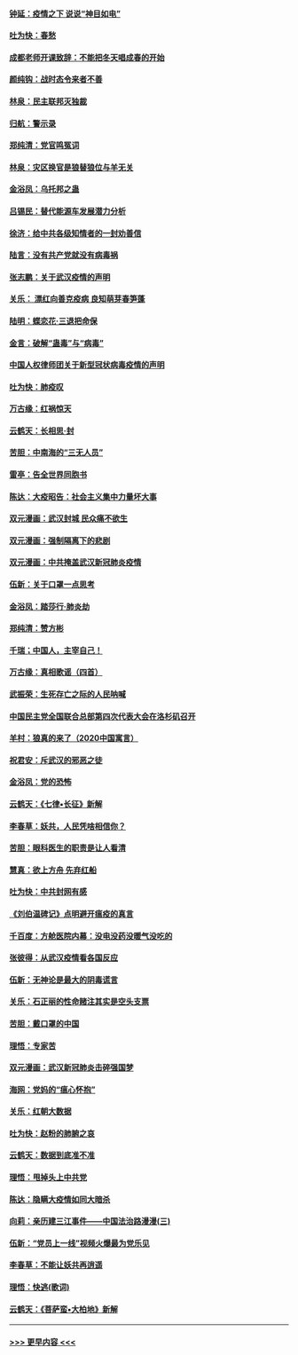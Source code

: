 #### [钟延：疫情之下 说说“神目如电”](../pages/nsc993/n11873121.md?t=02170144) 
#### [吐为快：春愁](../pages/nsc993/n11872801.md?t=02170144) 
#### [成都老师开课致辞：不能把冬天唱成春的开始](../pages/nsc993/n11872653.md?t=02170144) 
#### [颜纯钩：战时态令来者不善](../pages/nsc993/n11872011.md?t=02170144) 
#### [林泉：民主联邦灭独裁](../pages/nsc993/n11870998.md?t=02170144) 
#### [归航：警示录](../pages/nsc993/n11870963.md?t=02170144) 
#### [郑纯清：党官鸣冤词](../pages/nsc993/n11870938.md?t=02170144) 
#### [林泉：灾区换官是狼替狼位与羊无关](../pages/nsc993/n11870896.md?t=02170144) 
#### [金浴凤：乌托邦之蛊](../pages/nsc993/n11870879.md?t=02170144) 
#### [吕锡民：替代能源车发展潜力分析](../pages/nsc993/n11870656.md?t=02170144) 
#### [徐济：给中共各级知情者的一封劝善信](../pages/nsc993/n11868561.md?t=02170144) 
#### [陆言：没有共产党就没有病毒祸](../pages/nsc993/n11868232.md?t=02170144) 
#### [张志鹏：关于武汉疫情的声明](../pages/nsc993/n11867182.md?t=02170144) 
#### [关乐： 漂红向善克疫病 良知萌芽春笋蓬](../pages/nsc993/n11865710.md?t=02170144) 
#### [陆明：蝶恋花‧三退把命保](../pages/nsc993/n11865673.md?t=02170144) 
#### [金言：破解“蛊毒”与“病毒”](../pages/nsc993/n11864103.md?t=02170144) 
#### [中国人权律师团关于新型冠状病毒疫情的声明](../pages/nsc993/n11864249.md?t=02170144) 
#### [吐为快：肺疫叹](../pages/nsc993/n11864027.md?t=02170144) 
#### [万古缘：红祸惊天](../pages/nsc993/n11864079.md?t=02170144) 
#### [云鹤天：长相思‧封](../pages/nsc993/n11864006.md?t=02170144) 
#### [苦胆：中南海的“三无人员”](../pages/nsc993/n11862997.md?t=02170144) 
#### [雷亭：告全世界同胞书](../pages/nsc993/n11862572.md?t=02170144) 
#### [陈达：大疫昭告：社会主义集中力量坏大事](../pages/nsc993/n11859419.md?t=02170144) 
#### [双元漫画：武汉封城 民众痛不欲生](../pages/nsc993/n11859287.md?t=02170144) 
#### [双元漫画：强制隔离下的悲剧](../pages/nsc993/n11859244.md?t=02170144) 
#### [双元漫画：中共掩盖武汉新冠肺炎疫情](../pages/nsc993/n11858249.md?t=02170144) 
#### [伍新：关于口罩一点思考](../pages/nsc993/n11859195.md?t=02170144) 
#### [金浴凤：踏莎行‧肺炎劫](../pages/nsc993/n11858227.md?t=02170144) 
#### [郑纯清：赞方彬](../pages/nsc993/n11856803.md?t=02170144) 
#### [千瑞；中国人，主宰自己！](../pages/nsc993/n11856793.md?t=02170144) 
#### [万古缘：真相歌谣（四首）](../pages/nsc993/n11856263.md?t=02170144) 
#### [武振荣：生死存亡之际的人民呐喊](../pages/nsc993/n11856256.md?t=02170144) 
#### [中国民主党全国联合总部第四次代表大会在洛杉矶召开](../pages/nsc993/n11856344.md?t=02170144) 
#### [羊村：狼真的来了（2020中国寓言）](../pages/nsc993/n11856229.md?t=02170144) 
#### [祝君安：斥武汉的邪恶之徒](../pages/nsc993/n11855861.md?t=02170144) 
#### [金浴凤：党的恐怖](../pages/nsc993/n11855849.md?t=02170144) 
#### [云鹤天：《七律▪长征》新解](../pages/nsc993/n11855479.md?t=02170144) 
#### [李春草：妖共，人民凭啥相信你？](../pages/nsc993/n11855196.md?t=02170144) 
#### [苦胆：眼科医生的职责是让人看清](../pages/nsc993/n11853840.md?t=02170144) 
#### [慧真：欲上方舟 先弃红船](../pages/nsc993/n11853483.md?t=02170144) 
#### [吐为快：中共封网有感](../pages/nsc993/n11852575.md?t=02170144) 
#### [《刘伯温碑记》点明避开瘟疫的真言](../pages/nsc993/n11852128.md?t=02170144) 
#### [千百度：方舱医院内幕：没电没药没暖气没吃的](../pages/nsc993/n11850211.md?t=02170144) 
#### [张彼得：从武汉疫情看各国反应](../pages/nsc993/n11850102.md?t=02170144) 
#### [伍新：无神论是最大的阴毒谎言](../pages/nsc993/n11846129.md?t=02170144) 
#### [关乐：石正丽的性命赌注其实是空头支票](../pages/nsc993/n11846109.md?t=02170144) 
#### [苦胆：戴口罩的中国](../pages/nsc993/n11845576.md?t=02170144) 
#### [理悟：专家苦](../pages/nsc993/n11845564.md?t=02170144) 
#### [双元漫画：武汉新冠肺炎击碎强国梦](../pages/nsc993/n11843320.md?t=02170144) 
#### [海网：党妈的“瘟心怀抱”](../pages/nsc993/n11840740.md?t=02170144) 
#### [关乐：红朝大数据](../pages/nsc993/n11840675.md?t=02170144) 
#### [吐为快：赵粉的肺腑之哀](../pages/nsc993/n11840618.md?t=02170144) 
#### [云鹤天：数据到底准不准](../pages/nsc993/n11840325.md?t=02170144) 
#### [理悟：甩掉头上中共党](../pages/nsc993/n11838826.md?t=02170144) 
#### [陈达：隐瞒大疫情如同大暗杀](../pages/nsc993/n11838771.md?t=02170144) 
#### [向莉：亲历建三江事件——中国法治路漫漫(三)](../pages/nsc993/n11831825.md?t=02170144) 
#### [伍新：“党员上一线”视频火爆最为党乐见](../pages/nsc993/n11838200.md?t=02170144) 
#### [李春草：不能让妖共再逍遥](../pages/nsc993/n11838102.md?t=02170144) 
#### [理悟：快逃(歌词)](../pages/nsc993/n11838083.md?t=02170144) 
#### [云鹤天：《菩萨蛮▪大柏地》新解](../pages/nsc993/n11838059.md?t=02170144) 

----
#### [ >>> 更早内容 <<< ](../indexes/nsc993-earlier.md)
